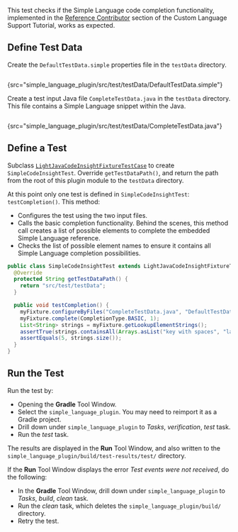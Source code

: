 [//]: # (title: 3. Completion Test)

<!-- Copyright 2000-2020 JetBrains s.r.o. and other contributors. Use of this source code is governed by the Apache 2.0 license that can be found in the LICENSE file. -->

This test checks if the Simple Language code completion functionality, implemented in the [Reference Contributor](reference_contributor.md) section of the Custom Language Support Tutorial, works as expected.

## Define Test Data
Create the `DefaultTestData.simple` properties file in the `testData` directory.

```bash
```
{src="simple_language_plugin/src/test/testData/DefaultTestData.simple"}

Create a test input Java file `CompleteTestData.java` in the `testData` directory.
This file contains a Simple Language snippet within the Java.

```java
```
{src="simple_language_plugin/src/test/testData/CompleteTestData.java"}

## Define a Test
Subclass [`LightJavaCodeInsightFixtureTestCase`](upsource:///java/testFramework/src/com/intellij/testFramework/fixtures/LightJavaCodeInsightFixtureTestCase.java) to create `SimpleCodeInsightTest`.
Override `getTestDataPath()`, and return the path from the root of this plugin module to the `testData` directory.

At this point only one test is defined in `SimpleCodeInsightTest`: `testCompletion()`.
This method:
* Configures the test using the two input files.
* Calls the basic completion functionality.
  Behind the scenes, this method call creates a list of possible elements to complete the embedded Simple Language reference.
* Checks the list of possible element names to ensure it contains all Simple Language completion possibilities.

```java
public class SimpleCodeInsightTest extends LightJavaCodeInsightFixtureTestCase {
  @Override
  protected String getTestDataPath() {
    return "src/test/testData";
  }

  public void testCompletion() {
    myFixture.configureByFiles("CompleteTestData.java", "DefaultTestData.simple");
    myFixture.complete(CompletionType.BASIC, 1);
    List<String> strings = myFixture.getLookupElementStrings();
    assertTrue(strings.containsAll(Arrays.asList("key with spaces", "language", "message", "tab", "website")));
    assertEquals(5, strings.size());
  }
}
```

## Run the Test
Run the test by:
* Opening the **Gradle** Tool Window.
* Select the `simple_language_plugin`.
  You may need to reimport it as a Gradle project.
* Drill down under `simple_language_plugin` to *Tasks*, *verification*, *test* task.
* Run the *test* task.

The results are displayed in the **Run** Tool Window, and also written to the `simple_language_plugin/build/test-results/test/` directory.

If the **Run** Tool Window displays the error *Test events were not received*, do the following:
* In the **Gradle** Tool Window, drill down under `simple_language_plugin` to *Tasks*, *build*, *clean* task.
* Run the *clean* task, which deletes the `simple_language_plugin/build/` directory.
* Retry the test.